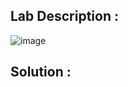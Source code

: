 ## Lab Description :

![image](https://github.com/ananthan05/Portswigger_labs/assets/140697378/1bfc7efb-14b0-47ea-9e8f-7433e993cea0)

## Solution :
